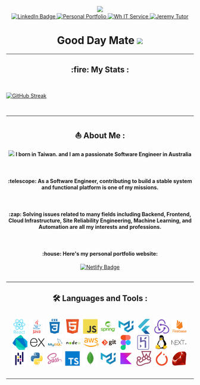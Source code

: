 <div id="header" align="center">
  	<img src="https://media.giphy.com/media/HwBlFQZFcAoUcPHZdX/giphy.gif" width="100"/>  	
</div>

<div id="badges" align="center">
	<a href="https://www.linkedin.com/in/lf2lf2kk/" target="_blank" rel="noreferrer">
		<img src="https://img.shields.io/badge/Fu%20Sheng%20LinkedIn-blue?style=for-the-badge&logo=linkedin&logoColor=white" alt="LinkedIn Badge"/>
	</a>
	<a href="https://fusheng.info/" target="_blank" rel="noreferrer">
		<img src="https://img.shields.io/badge/Fu%20Sheng-orange?style=for-the-badge&logo=Netlify&logoColor=white" alt="Personal Portfolio"/>
	</a>
	<a href="https://www.whdreams.com/" target="_blank" rel="noreferrer">
		<img src="https://img.shields.io/badge/WH%20IT%20SERVICE-sky?style=for-the-badge&logo=Microsoft&logoColor=white" alt="Wh IT Service"/>
	</a>
	<a href="https://tutor.fusheng.info/" target="_blank" rel="noreferrer">
		<img src="https://img.shields.io/badge/Jeremy%20Tutor-gray?style=for-the-badge&logo=Netlify&logoColor=white" alt="Jeremy Tutor"/>
	</a>
</div>

<h1 align="center">
	Good Day Mate
   	<img src="https://media.giphy.com/media/hvRJCLFzcasrR4ia7z/giphy.gif" width="30px"/>
</h1>

---

<h2 align="center">
	:fire: My Stats :
</h2>

<div align="center">
	<img src="https://komarev.com/ghpvc/?username=FuShengK&style=flat-square&color=blue" alt=""/>
</div>

[![GitHub Streak](https://github-streak-56c17067b7a3.herokuapp.com?user=FuShengK&theme=gotham&border_radius=10&date_format=j%20M%5B%20Y%5D&card_width=600&hide_current_streak=true)](https://git.io/streak-stats)
 
<br/>

---

<h2 align="center">
	⛵ About Me :
</h2>

<h4 align="center">
	<img src="https://media.giphy.com/media/WUlplcMpOCEmTGBtBW/giphy.gif" width="30"> I born in Taiwan. and I am a passionate Software Engineer in Australia <br/>
</h4>
<br/>
<h4 align="center">
	:telescope: As a Software Engineer, contributing to build a stable system and functional platform is one of my missions.
</h4>
<br/>
<h4 align="center">
	:zap: Solving issues related to many fields including Backend, Frontend, Cloud Infrastructure, Site Reliability Engineering, Machine Learning, and Automation 			are all my interests and professions. 
</h4>
<br/>
<h4 align="center">
	:house: Here's my personal portfolio website: 
</h4>
<div align="center">
	<a href="https://fusheng.info/">
		<img src="https://img.shields.io/badge/FuSheng-blue?style=for-the-badge&logo=Netlify&logoColor=white" alt="Netlify Badge"/>
	</a>
	<!-- <a href="https://github.com/Fu-Sheng-Huang" target="_blank" rel="noreferrer">
		<img src="https://img.shields.io/badge/MyRepo-black?style=for-the-badge&logo=GitHub&logoColor=white" alt="GitHub Badge"/>
	</a> -->
</div>	
<br/>

---

<h2 align="center">
	🛠️ Languages and Tools :
</h2>
<br/>

<!-- Dev Icon import Sample -->
<!-- <img src="https://github.com/devicons/devicon/blob/master/icons//-original.svg" title=""  alt="" width="40" height="40"/>&nbsp; -->

<div align="center">
	<img src="https://github.com/devicons/devicon/blob/master/icons/react/react-original-wordmark.svg" title="React" alt="React" width="40" height="40"/>&nbsp;
	<img src="https://github.com/devicons/devicon/blob/master/icons/java/java-original-wordmark.svg" title="Java" alt="Java" width="40" height="40"/>&nbsp;
	<img src="https://github.com/devicons/devicon/blob/master/icons/css3/css3-plain-wordmark.svg"  title="CSS3" alt="CSS" width="40" height="40"/>&nbsp;
	<img src="https://github.com/devicons/devicon/blob/master/icons/html5/html5-original.svg" title="HTML5" alt="HTML" width="40" height="40"/>&nbsp;
	<img src="https://github.com/devicons/devicon/blob/master/icons/javascript/javascript-original.svg" title="JavaScript" alt="JavaScript" width="40" height="40"/>&nbsp;
	<img src="https://github.com/devicons/devicon/blob/master/icons/spring/spring-original-wordmark.svg" title="Spring" alt="Spring" width="40" height="40"/>&nbsp;
	<img src="https://github.com/devicons/devicon/blob/master/icons/materialui/materialui-original.svg" title="Material UI" alt="Material UI" width="40" height="40"/>&nbsp;
	<img src="https://github.com/devicons/devicon/blob/master/icons/flutter/flutter-original.svg" title="Flutter" alt="Flutter" width="40" height="40"/>&nbsp;
	<img src="https://github.com/devicons/devicon/blob/master/icons/redux/redux-original.svg" title="Redux" alt="Redux " width="40" height="40"/>&nbsp;
	<img src="https://github.com/devicons/devicon/blob/master/icons/firebase/firebase-plain-wordmark.svg" title="Firebase" alt="Firebase" width="40" height="40"/>&nbsp;
	<img src="https://github.com/devicons/devicon/blob/master/icons/dart/dart-original.svg" title="dart"  alt="dart" width="40" height="40"/>&nbsp;
	<img src="https://github.com/devicons/devicon/blob/master/icons/express/express-original.svg" title="express"  alt="express" width="40" height="40"/>&nbsp;
	<img src="https://github.com/devicons/devicon/blob/master/icons/mysql/mysql-original-wordmark.svg" title="MySQL"  alt="MySQL" width="40" height="40"/>&nbsp;
	<img src="https://github.com/devicons/devicon/blob/master/icons/nodejs/nodejs-original-wordmark.svg" title="NodeJS" alt="NodeJS" width="40" height="40"/>&nbsp;
	<img src="https://github.com/devicons/devicon/blob/master/icons/amazonwebservices/amazonwebservices-plain-wordmark.svg" title="AWS" alt="AWS" width="40" height="40"/>&nbsp;
	<img src="https://github.com/devicons/devicon/blob/master/icons/git/git-original-wordmark.svg" title="Git" **alt="Git" width="40" height="40"/>
	<img src="https://github.com/devicons/devicon/blob/master/icons/figma/figma-original.svg" title="figma"  alt="figma" width="40" height="40"/>&nbsp;
	<img src="https://github.com/devicons/devicon/blob/master/icons/heroku/heroku-original.svg" title="heroku"  alt="heroku" width="40" height="40"/>&nbsp;
	<img src="https://github.com/devicons/devicon/blob/master/icons/linux/linux-original.svg" title="linux"  alt="linux" width="40" height="40"/>&nbsp;
	<img src="https://github.com/devicons/devicon/blob/master/icons/nextjs/nextjs-original-wordmark.svg" title="nextjs"  alt="nextjs" width="40" height="40"/>&nbsp;
	<img src="https://github.com/devicons/devicon/blob/master/icons/pandas/pandas-original.svg" title="pandas"  alt="pandas" width="40" height="40"/>&nbsp;
	<img src="https://github.com/devicons/devicon/blob/master/icons/python/python-original.svg" title="python"  alt="python" width="40" height="40"/>&nbsp;
	<img src="https://github.com/devicons/devicon/blob/master/icons/sass/sass-original.svg" title="sass"  alt="sass" width="40" height="40"/>&nbsp;
	<img src="https://github.com/devicons/devicon/blob/master/icons/typescript/typescript-original.svg" title="typescript"  alt="typescript" width="40" height="40"/>&nbsp;
	<img src="https://github.com/devicons/devicon/blob/master/icons/mongodb/mongodb-original.svg" title="mongodb"  alt="mongodb" width="40" height="40"/>&nbsp;
	<img src="https://github.com/devicons/devicon/blob/master/icons/materialui/materialui-original.svg" title="materialui"  alt="materialui" width="40" height="40"/>&nbsp;
	<img src="https://github.com/devicons/devicon/blob/master/icons/kotlin/kotlin-original.svg" title="kotlin"  alt="kotlin" width="40" height="40"/>&nbsp;
	<img src="https://github.com/devicons/devicon/blob/master/icons/jest/jest-plain.svg" title="jest"  alt="jest" width="40" height="40"/>&nbsp;
	<img src="https://github.com/devicons/devicon/blob/master/icons/pytorch/pytorch-original.svg" title="pytorch"  alt="pytorch" width="40" height="40"/>&nbsp;
	<img src="https://github.com/devicons/devicon/blob/master/icons/ruby/ruby-original.svg" title="ruby"  alt="ruby" width="40" height="40"/>&nbsp;
</div>
<br/>

---


<!-- - 🌱 I’m currently learning ...
- 👯 I’m looking to collaborate on ...
- 🤔 I’m looking for help with ...
- 💬 Ask me about ...
- 📫 How to reach me: ...
- ⚡ Fun fact: ... -->

